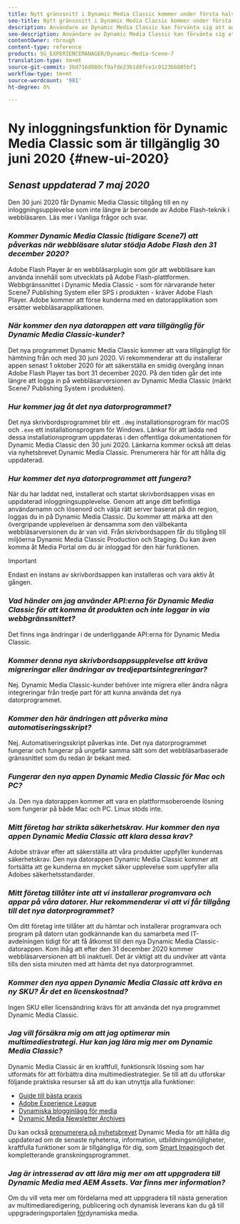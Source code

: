 ```yaml
---
title: Nytt gränssnitt i Dynamic Media Classic kommer under första halvåret 2020
seo-title: Nytt gränssnitt i Dynamic Media Classic kommer under första halvåret 2020
description: Användare av Dynamic Media Classic kan förvänta sig att användargränssnittet uppdateras under första halvåret 2020. Upplevelsen kommer att ge en uppdaterad inloggning med länkar till värdefulla resurser, och den här uppdateringen kommer inte längre att vara beroende av Adobe Flash-teknik i webbläsaren.
seo-description: Användare av Dynamic Media Classic kan förvänta sig att användargränssnittet uppdateras under första halvåret 2020. Upplevelsen kommer att ge en uppdaterad inloggning med länkar till värdefulla resurser, och den här uppdateringen kommer inte längre att vara beroende av Adobe Flash-teknik i webbläsaren.
contentOwner: rbrough
content-type: reference
products: SG_EXPERIENCEMANAGER/Dynamic-Media-Scene-7
translation-type: tm+mt
source-git-commit: 36d716d080cf9afde2361d8fce1c9123bb085bf1
workflow-type: tm+mt
source-wordcount: '981'
ht-degree: 0%

---
```



# Ny inloggningsfunktion för Dynamic Media Classic som är tillgänglig 30 juni 2020 {#new-ui-2020}

## _Senast uppdaterad 7 maj 2020_

Den 30 juni 2020 får Dynamic Media Classic tillgång till en ny inloggningsupplevelse som inte längre är beroende av Adobe Flash-teknik i webbläsaren. Läs mer i Vanliga frågor och svar.

### **_Kommer Dynamic Media Classic (tidigare Scene7) att påverkas när webbläsare slutar stödja Adobe Flash den 31 december 2020?_**

Adobe Flash Player är en webbläsarplugin som gör att webbläsare kan använda innehåll som utvecklats på Adobe Flash-plattformen. Webbgränssnittet i Dynamic Media Classic - som för närvarande heter Scene7 Publishing System eller SPS i produkten - kräver Adobe Flash Player. Adobe kommer att förse kunderna med en datorapplikation som ersätter webbläsarapplikationen.

### **_När kommer den nya datorappen att vara tillgänglig för Dynamic Media Classic-kunder?_**

Det nya programmet Dynamic Media Classic kommer att vara tillgängligt för hämtning från och med 30 juni 2020. Vi rekommenderar att du installerar appen senast 1 oktober 2020 för att säkerställa en smidig övergång innan Adobe Flash Player tas bort 31 december 2020.  På den tiden går det inte längre att logga in på webbläsarversionen av Dynamic Media Classic (märkt Scene7 Publishing System i produkten).

### **_Hur kommer jag åt det nya datorprogrammet?_**

Det nya skrivbordsprogrammet blir ett `.dmg` installationsprogram för macOS och `.exe` ett installationsprogram för Windows. Länkar för att ladda ned dessa installationsprogram uppdateras i den offentliga dokumentationen för Dynamic Media Classic den 30 juni 2020. Länkarna kommer också att delas via nyhetsbrevet Dynamic Media Classic. Prenumerera här för att hålla dig uppdaterad.

### **_Hur kommer det nya datorprogrammet att fungera?_**

När du har laddat ned, installerat och startat skrivbordsappen visas en uppdaterad inloggningsupplevelse. Genom att ange ditt befintliga användarnamn och lösenord och välja rätt server baserat på din region, loggas du in på Dynamic Media Classic. Du kommer att märka att den övergripande upplevelsen är densamma som den välbekanta webbläsarversionen du är van vid. Från skrivbordsappen får du tillgång till miljöerna Dynamic Media Classic Production och Staging. Du kan även komma åt Media Portal om du är inloggad för den här funktionen.

>[!IMPORTANT]
>
>Endast en instans av skrivbordsappen kan installeras och vara aktiv åt gången.

### **_Vad händer om jag använder API:erna för Dynamic Media Classic för att komma åt produkten och inte loggar in via webbgränssnittet?_**

Det finns inga ändringar i de underliggande API:erna för Dynamic Media Classic.

### **_Kommer denna nya skrivbordsappsupplevelse att kräva migreringar eller ändringar av tredjepartsintegreringar?_**

Nej. Dynamic Media Classic-kunder behöver inte migrera eller ändra några integreringar från tredje part för att kunna använda det nya datorprogrammet.

### **_Kommer den här ändringen att påverka mina automatiseringsskript?_**

Nej. Automatiseringsskript påverkas inte. Det nya datorprogrammet fungerar och fungerar på ungefär samma sätt som det webbläsarbaserade gränssnittet som du redan är bekant med.

### **_Fungerar den nya appen Dynamic Media Classic för Mac och PC?_**

Ja. Den nya datorappen kommer att vara en plattformsoberoende lösning som fungerar på både Mac och PC. Linux stöds inte.

### **_Mitt företag har strikta säkerhetskrav. Hur kommer den nya appen Dynamic Media Classic att klara dessa krav?_**

Adobe strävar efter att säkerställa att våra produkter uppfyller kundernas säkerhetskrav. Den nya datorappen Dynamic Media Classic kommer att fortsätta att ge kunderna en mycket säker upplevelse som uppfyller alla Adobes säkerhetsstandarder.

### **_Mitt företag tillåter inte att vi installerar programvara och appar på våra datorer. Hur rekommenderar vi att vi får tillgång till det nya datorprogrammet?_**

Om ditt företag inte tillåter att du hämtar och installerar programvara och program på datorn utan godkännande kan du samarbeta med IT-avdelningen tidigt för att få åtkomst till den nya Dynamic Media Classic-datorappen. Kom ihåg att efter den 31 december 2020 kommer webbläsarversionen att bli inaktuell. Det är viktigt att du undviker att vänta tills den sista minuten med att hämta det nya datorprogrammet.

### **_Kommer den nya appen Dynamic Media Classic att kräva en ny SKU? Är det en licenskostnad?_**

Ingen SKU eller licensändring krävs för att använda det nya programmet Dynamic Media Classic.

### **_Jag vill försäkra mig om att jag optimerar min multimediestrategi. Hur kan jag lära mig mer om Dynamic Media Classic?_**

Dynamic Media Classic är en kraftfull, funktionsrik lösning som har utformats för att förbättra dina multimediestrategier. Se till att du utforskar följande praktiska resurser så att du kan utnyttja alla funktioner:

* [Guide till bästa praxis](https://www.adobe.com/content/dam/www/us/en/marketing/experience-manager-assets/dynamic-media/adobe-dynamic-media-classic-best-practices-guide.pdf)
* [Adobe Experience League](https://guided.adobe.com/#recommended/solutions/experience-manager)
* [Dynamiska blogginlägg för media](https://theblog.adobe.com/tag/dynamic-media/)
* [Dynamic Media Newsletter Archives](https://docs.adobe.com/content/help/en/dynamic-media-classic/using/dynamic-media-newsletter.html)

Du kan också [prenumerera på nyhetsbrevet](https://www.adobe.com/subscription/dynamic-media-newsletter.html) Dynamic Media för att hålla dig uppdaterad om de senaste nyheterna, information, utbildningsmöjligheter, kraftfulla funktioner som är tillgängliga för dig, som [Smart Imaging](https://helpx.adobe.com/experience-manager/6-3/assets/using/imaging-faq.html)och det kompletterande granskningsprogrammet.

### **_Jag är intresserad av att lära mig mer om att uppgradera till Dynamic Media med AEM Assets. Var finns mer information?_**

Om du vill veta mer om fördelarna med att uppgradera till nästa generation av multimediaredigering, publicering och dynamisk leverans kan du gå till uppgraderingsportalen [för](http://exploreadobe.com/dynamic-media-upgrade/)dynamiska media.

